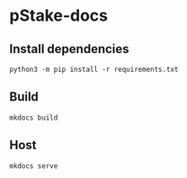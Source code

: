 # pStake-docs

## Install dependencies
```
python3 -m pip install -r requirements.txt
```

## Build 
```
mkdocs build
```

## Host 
```
mkdocs serve
```